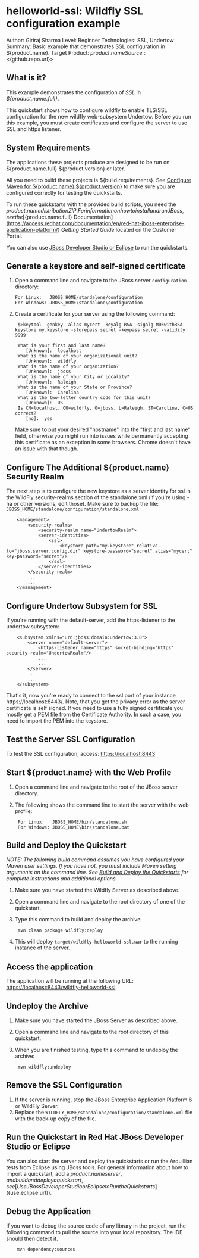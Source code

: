 helloworld-ssl: Wildfly SSL configuration example
==================================================
Author: Giriraj Sharma
Level: Beginner
Technologies: SSL, Undertow
Summary: Basic example that demonstrates SSL configuration in ${product.name}.
Target Product: ${product.name}  
Source: <${github.repo.url}>

What is it?
-----------

This example demonstrates the configuration of *SSL* in *${product.name.full}*.

This quickstart shows how to configure wildfly to enable TLS/SSL configuration for the new wildfly web-subsystem Undertow.
Before you run this example, you must create certificates and configure the server to use SSL and https listener.


System Requirements
-------------------

The applications these projects produce are designed to be run on ${product.name.full} ${product.version} or later. 

All you need to build these projects is ${build.requirements}. See [Configure Maven for ${product.name} ${product.version}](https://github.com/jboss-developer/jboss-developer-shared-resources/blob/master/guides/CONFIGURE_MAVEN_JBOSS_EAP7.md#configure-maven-to-build-and-deploy-the-quickstarts) to make sure you are configured correctly for testing the quickstarts.

To run these quickstarts with the provided build scripts, you need the ${product.name} distribution ZIP. For information on how to install and run JBoss, see the [${product.name.full} Documentation](https://access.redhat.com/documentation/en/red-hat-jboss-enterprise-application-platform/) _Getting Started Guide_ located on the Customer Portal.

You can also use [JBoss Developer Studio or Eclipse](#use-jboss-developer-studio-or-eclipse-to-run-the-quickstarts) to run the quickstarts. 


Generate a keystore and self-signed certificate 
-----------------------------------------------

1.  Open a command line and navigate to the JBoss server `configuration` directory:

        For Linux:   JBOSS_HOME/standalone/configuration
        For Windows: JBOSS_HOME\standalone\configuration
2. Create a certificate for your server using the following command:

        $>keytool -genkey -alias mycert -keyalg RSA -sigalg MD5withRSA -keystore my.keystore -storepass secret -keypass secret -validity 9999

        What is your first and last name?
           [Unknown]:  localhost
        What is the name of your organizational unit?
           [Unknown]:  wildfly
        What is the name of your organization?
           [Unknown]:  jboss
        What is the name of your City or Locality?
           [Unknown]:  Raleigh
        What is the name of your State or Province?
           [Unknown]:  Carolina
        What is the two-letter country code for this unit?
           [Unknown]:  US
        Is CN=localhost, OU=wildfly, O=jboss, L=Raleigh, ST=Carolina, C=US correct?
           [no]:  yes

   Make sure to put your desired "hostname" into the "first and last name" field, otherwise you might run into issues while permanently accepting this certificate as an exception in some browsers. Chrome doesn't have an issue with that though.

Configure The Additional ${product.name} Security Realm
-----------------------------------------------

The next step is to configure the new keystore as a server identity for ssl in the WildFly security-realms section of the standalone.xml (if you're using -ha or other versions, edit those). Make sure to backup the file: `JBOSS_HOME/standalone/configuration/standalone.xml`

        <management>
            <security-realms>
                <security-realm name="UndertowRealm">
                <server-identities>
                    <ssl>
                        <keystore path="my.keystore" relative-to="jboss.server.config.dir" keystore-password="secret" alias="mycert" key-password="secret"/>
                    </ssl>
                </server-identities>
            </security-realm>
            ...
            ...
        </management>

Configure Undertow Subsystem for SSL
------------------------------------

If you're running with the default-server, add the https-listener to the undertow subsystem:

        <subsystem xmlns="urn:jboss:domain:undertow:3.0">
            <server name="default-server">
                <https-listener name="https" socket-binding="https" security-realm="UndertowRealm"/>
                ...
                ...
            </server>
            ...
            ...
        </subsystem>

That's it, now you're ready to connect to the ssl port of your instance https://localhost:8443/. Note, that you get the privacy error as the server certificate is self signed. If you need to use a fully signed certificate you mostly get a PEM file from the Certificate Authority. In such a case, you need to import the PEM into the keystore.

Test the Server SSL Configuration
---------------------------------

To test the SSL configuration, access: <https://localhost:8443>

Start ${product.name} with the Web Profile
------------------------------------------------------------------------------

1. Open a command line and navigate to the root of the JBoss server directory.
2. The following shows the command line to start the server with the web profile:

        For Linux:   JBOSS_HOME/bin/standalone.sh
        For Windows: JBOSS_HOME\bin\standalone.bat

 
Build and Deploy the Quickstart
-------------------------

_NOTE: The following build command assumes you have configured your Maven user settings. If you have not, you must include Maven setting arguments on the command line. See [Build and Deploy the Quickstarts](../README.md#build-and-deploy-the-quickstarts) for complete instructions and additional options._

1. Make sure you have started the Wildfly Server as described above.
2. Open a command line and navigate to the root directory of one of the quickstart.
3. Type this command to build and deploy the archive:

        mvn clean package wildfly:deploy

4. This will deploy `target/wildfly-helloworld-ssl.war` to the running instance of the server.


Access the application 
---------------------

The application will be running at the following URL: <https://localhost:8443/wildfly-helloworld-ssl>.


Undeploy the Archive
--------------------

1. Make sure you have started the JBoss Server as described above.
2. Open a command line and navigate to the root directory of this quickstart.
3. When you are finished testing, type this command to undeploy the archive:

        mvn wildfly:undeploy


Remove the SSL Configuration
----------------------------

1. If the server is running, stop the JBoss Enterprise Application Platform 6 or WildFly Server.
2. Replace the `WILDFLY_HOME/standalone/configuration/standalone.xml` file with the back-up copy of the file.


Run the Quickstart in Red Hat JBoss Developer Studio or Eclipse
-------------------------------------
You can also start the server and deploy the quickstarts or run the Arquillian tests from Eclipse using JBoss tools. For general information about how to import a quickstart, add a ${product.name} server, and build and deploy a quickstart, see [Use JBoss Developer Studio or Eclipse to Run the Quickstarts](${use.eclipse.url}). 


Debug the Application
------------------------------------

If you want to debug the source code of any library in the project, run the following command to pull the source into your local repository. The IDE should then detect it.

        mvn dependency:sources        

